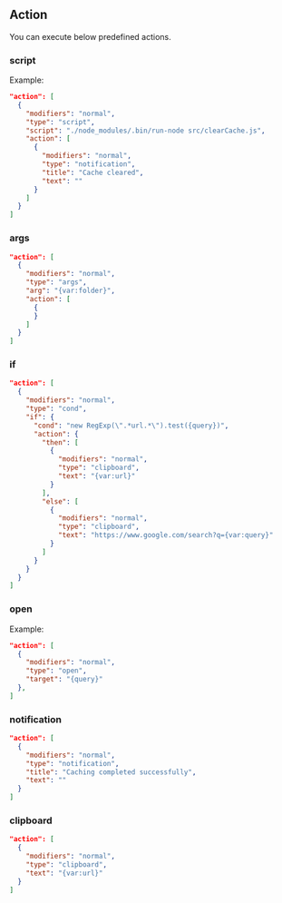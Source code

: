 ## Action

You can execute below predefined actions.

### script

Example: 

```json
"action": [
  {
    "modifiers": "normal",
    "type": "script",
    "script": "./node_modules/.bin/run-node src/clearCache.js",
    "action": [
      {
        "modifiers": "normal",
        "type": "notification",
        "title": "Cache cleared",
        "text": ""
      }
    ]
  }
]
```

### args

```json
"action": [
  {
    "modifiers": "normal",
    "type": "args",
    "arg": "{var:folder}",
    "action": [
      {
      }
    ]
  }
]
```


### if

```json
"action": [
  {
    "modifiers": "normal",
    "type": "cond",
    "if": {
      "cond": "new RegExp(\".*url.*\").test({query})",
      "action": {
        "then": [
          {
            "modifiers": "normal",
            "type": "clipboard",
            "text": "{var:url}"
          }
        ],
        "else": [
          {
            "modifiers": "normal",
            "type": "clipboard",
            "text": "https://www.google.com/search?q={var:query}"
          }
        ]
      }
    }
  }
]
```


### open

Example: 

```json
"action": [
  {
    "modifiers": "normal",
    "type": "open",
    "target": "{query}"
  },
]
```

### notification

```json
"action": [
  {
    "modifiers": "normal",
    "type": "notification",
    "title": "Caching completed successfully",
    "text": ""
  }
]
```

### clipboard

```json
"action": [
  {
    "modifiers": "normal",
    "type": "clipboard",
    "text": "{var:url}"
  }
]
```